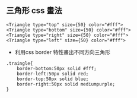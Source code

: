 ## 三角形 css 畫法

```
<Triangle type="top" size={50} color="#fff">
<Triangle type="bottom" size={50} color="#fff">
<Triangle type="right" size={50} color="#fff">
<Triangle type="left" size={50} color="#fff">
```

- 利用css border 特性畫出不同方向三角形

```css=
.traingle{
    border-bottom:50px solid #fff;
    border-left:50px solid red;
    border-top:50px solid blue;
    border-right:50px solid mediumpurple;
}


```